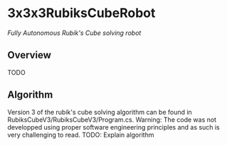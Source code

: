 # 3x3x3RubiksCubeRobot
*Fully Autonomous Rubik's Cube solving robot*
## Overview
TODO
## Algorithm
Version 3 of the rubik's cube solving algorithm can be found in RubiksCubeV3/RubiksCubeV3/Program.cs. 
Warning: The code was not developped using proper software engineering principles and as such is very challenging to read.
TODO: Explain algorithm
